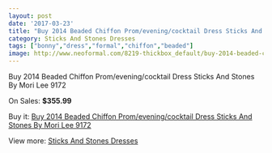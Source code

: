 ```yaml
---
layout: post
date: '2017-03-23'
title: "Buy 2014 Beaded Chiffon Prom/evening/cocktail Dress Sticks And Stones By Mori Lee 9172"
category: Sticks And Stones Dresses
tags: ["bonny","dress","formal","chiffon","beaded"]
image: http://www.neoformal.com/8219-thickbox_default/buy-2014-beaded-chiffon-prom-evening-cocktail-dress-sticks-and-stones-by-mori-lee-9172.jpg
---
```

Buy 2014 Beaded Chiffon Prom/evening/cocktail Dress Sticks And Stones By Mori Lee 9172

On Sales: **$355.99**
<a href="https://www.neoformal.com/en/sticks-and-stones-dresses/2888-buy-2014-beaded-chiffon-prom-evening-cocktail-dress-sticks-and-stones-by-mori-lee-9172.html"><amp-img layout="responsive" width="600" height="600" src="//www.neoformal.com/8219-thickbox_default/buy-2014-beaded-chiffon-prom-evening-cocktail-dress-sticks-and-stones-by-mori-lee-9172.jpg" alt="Buy 2014 Beaded Chiffon Prom/evening/cocktail Dress Sticks And Stones By Mori Lee 9172 0" /></a>
<a href="https://www.neoformal.com/en/sticks-and-stones-dresses/2888-buy-2014-beaded-chiffon-prom-evening-cocktail-dress-sticks-and-stones-by-mori-lee-9172.html"><amp-img layout="responsive" width="600" height="600" src="//www.neoformal.com/8220-thickbox_default/buy-2014-beaded-chiffon-prom-evening-cocktail-dress-sticks-and-stones-by-mori-lee-9172.jpg" alt="Buy 2014 Beaded Chiffon Prom/evening/cocktail Dress Sticks And Stones By Mori Lee 9172 1" /></a>

Buy it: [Buy 2014 Beaded Chiffon Prom/evening/cocktail Dress Sticks And Stones By Mori Lee 9172](https://www.neoformal.com/en/sticks-and-stones-dresses/2888-buy-2014-beaded-chiffon-prom-evening-cocktail-dress-sticks-and-stones-by-mori-lee-9172.html "Buy 2014 Beaded Chiffon Prom/evening/cocktail Dress Sticks And Stones By Mori Lee 9172")

View more: [Sticks And Stones Dresses](https://www.neoformal.com/en/28-sticks-and-stones-dresses "Sticks And Stones Dresses")